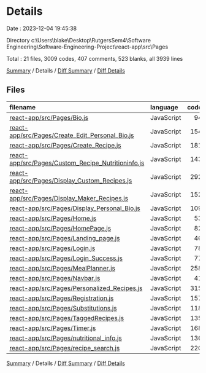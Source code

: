 # Details

Date : 2023-12-04 19:45:38

Directory c:\\Users\\blake\\Desktop\\RutgersSem4\\Software Engineering\\Software-Engineering-Project\\react-app\\src\\Pages

Total : 21 files,  3009 codes, 407 comments, 523 blanks, all 3939 lines

[Summary](results.md) / Details / [Diff Summary](diff.md) / [Diff Details](diff-details.md)

## Files
| filename | language | code | comment | blank | total |
| :--- | :--- | ---: | ---: | ---: | ---: |
| [react-app/src/Pages/Bio.js](/react-app/src/Pages/Bio.js) | JavaScript | 94 | 9 | 23 | 126 |
| [react-app/src/Pages/Create_Edit_Personal_Bio.js](/react-app/src/Pages/Create_Edit_Personal_Bio.js) | JavaScript | 154 | 19 | 25 | 198 |
| [react-app/src/Pages/Create_Recipe.js](/react-app/src/Pages/Create_Recipe.js) | JavaScript | 181 | 45 | 19 | 245 |
| [react-app/src/Pages/Custom_Recipe_Nutritioninfo.js](/react-app/src/Pages/Custom_Recipe_Nutritioninfo.js) | JavaScript | 143 | 16 | 16 | 175 |
| [react-app/src/Pages/Display_Custom_Recipes.js](/react-app/src/Pages/Display_Custom_Recipes.js) | JavaScript | 292 | 54 | 59 | 405 |
| [react-app/src/Pages/Display_Maker_Recipes.js](/react-app/src/Pages/Display_Maker_Recipes.js) | JavaScript | 152 | 25 | 35 | 212 |
| [react-app/src/Pages/Display_Personal_Bio.js](/react-app/src/Pages/Display_Personal_Bio.js) | JavaScript | 109 | 11 | 22 | 142 |
| [react-app/src/Pages/Home.js](/react-app/src/Pages/Home.js) | JavaScript | 53 | 4 | 16 | 73 |
| [react-app/src/Pages/HomePage.js](/react-app/src/Pages/HomePage.js) | JavaScript | 82 | 32 | 10 | 124 |
| [react-app/src/Pages/Landing_page.js](/react-app/src/Pages/Landing_page.js) | JavaScript | 46 | 0 | 3 | 49 |
| [react-app/src/Pages/Login.js](/react-app/src/Pages/Login.js) | JavaScript | 78 | 10 | 10 | 98 |
| [react-app/src/Pages/Login_Success.js](/react-app/src/Pages/Login_Success.js) | JavaScript | 77 | 23 | 22 | 122 |
| [react-app/src/Pages/MealPlanner.js](/react-app/src/Pages/MealPlanner.js) | JavaScript | 258 | 30 | 43 | 331 |
| [react-app/src/Pages/Navbar.js](/react-app/src/Pages/Navbar.js) | JavaScript | 41 | 0 | 15 | 56 |
| [react-app/src/Pages/Personalized_Recipes.js](/react-app/src/Pages/Personalized_Recipes.js) | JavaScript | 315 | 55 | 55 | 425 |
| [react-app/src/Pages/Registration.js](/react-app/src/Pages/Registration.js) | JavaScript | 157 | 17 | 16 | 190 |
| [react-app/src/Pages/Substitutions.js](/react-app/src/Pages/Substitutions.js) | JavaScript | 118 | 7 | 11 | 136 |
| [react-app/src/Pages/TaggedRecipes.js](/react-app/src/Pages/TaggedRecipes.js) | JavaScript | 135 | 17 | 33 | 185 |
| [react-app/src/Pages/Timer.js](/react-app/src/Pages/Timer.js) | JavaScript | 168 | 0 | 22 | 190 |
| [react-app/src/Pages/nutritional_info.js](/react-app/src/Pages/nutritional_info.js) | JavaScript | 136 | 14 | 17 | 167 |
| [react-app/src/Pages/recipe_search.js](/react-app/src/Pages/recipe_search.js) | JavaScript | 220 | 19 | 51 | 290 |

[Summary](results.md) / Details / [Diff Summary](diff.md) / [Diff Details](diff-details.md)